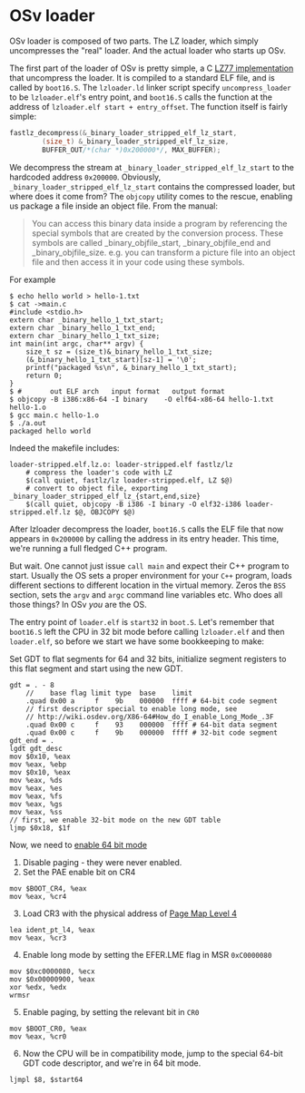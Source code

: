 # OSv loader

OSv loader is composed of two parts. The LZ loader, which simply uncompresses the "real"
loader. And the actual loader who starts up OSv.

The first part of the loader of OSv is pretty simple, a C [LZ77 implementation](http://fastlz.org/faq.htm)
that uncompress the loader. It is compiled to a standard ELF file, and is called by `boot16.S`. The
`lzloader.ld` linker script specify `uncompress_loader` to be `lzloader.elf`'s entry point, and
`boot16.S` calls the function at the address of `lzloader.elf start + entry_offset`.
The function itself is fairly simple:

```C
fastlz_decompress(&_binary_loader_stripped_elf_lz_start,
        (size_t) &_binary_loader_stripped_elf_lz_size,
        BUFFER_OUT/*(char *)0x200000*/, MAX_BUFFER);
```

We decompress the stream at `_binary_loader_stripped_elf_lz_start` to the hardcoded address
`0x200000`. Obviously, `_binary_loader_stripped_elf_lz_start` contains the compressed loader,
but where does it come from? The `objcopy` utility comes to the rescue,
enabling us package a file inside an object file. From the manual:

> You can access this binary data inside a program by
> referencing the special symbols that are created by the conversion
> process. These symbols are called _binary_objfile_start,
> _binary_objfile_end and _binary_objfile_size.  e.g. you can
> transform a picture file into an object file and then access it in
> your code using these symbols.

For example

```
$ echo hello world > hello-1.txt
$ cat ->main.c
#include <stdio.h>
extern char _binary_hello_1_txt_start;
extern char _binary_hello_1_txt_end;
extern char _binary_hello_1_txt_size;
int main(int argc, char** argv) {
    size_t sz = (size_t)&_binary_hello_1_txt_size;
    (&_binary_hello_1_txt_start)[sz-1] = '\0';
    printf("packaged %s\n", &_binary_hello_1_txt_start);
    return 0;
}
$ #       out ELF arch   input format   output format
$ objcopy -B i386:x86-64 -I binary    -O elf64-x86-64 hello-1.txt hello-1.o
$ gcc main.c hello-1.o
$ ./a.out
packaged hello world
```

Indeed the makefile includes:

```
loader-stripped.elf.lz.o: loader-stripped.elf fastlz/lz
    # compress the loader's code with LZ
	$(call quiet, fastlz/lz loader-stripped.elf, LZ $@)
    # convert to object file, exporting _binary_loader_stripped_elf_lz_{start,end,size}
	$(call quiet, objcopy -B i386 -I binary -O elf32-i386 loader-stripped.elf.lz $@, OBJCOPY $@)
```

After lzloader decompress the loader, `boot16.S` calls the ELF file that now appears in `0x200000`
by calling the address in its entry header. This time, we're running a full fledged C++ program.

But wait. One cannot just issue `call main` and expect their C++ program to start.
Usually the OS sets a proper environment for your `C++` program, loads different sections to different
location in the virtual memory. Zeros the `BSS` section, sets the `argv` and `argc` command line variables
etc. Who does all those things? In OSv _you_ are the OS.

The entry point of `loader.elf` is `start32` in `boot.S`. Let's remember that `boot16.S` left the CPU
in 32 bit mode before calling `lzloader.elf` and then `loader.elf`, so before we start we have some
bookkeeping to make:

Set GDT to flat segments for 64 and 32 bits, initialize segment registers to this flat segment
and start using the new GDT.

```
gdt = . - 8
    //    base flag limit type  base    limit
    .quad 0x00 a     f    9b    000000  ffff # 64-bit code segment
    // first descriptor special to enable long mode, see
    // http://wiki.osdev.org/X86-64#How_do_I_enable_Long_Mode_.3F
    .quad 0x00 c     f    93    000000  ffff # 64-bit data segment
    .quad 0x00 c     f    9b    000000  ffff # 32-bit code segment
gdt_end = .
lgdt gdt_desc
mov $0x10, %eax
mov %eax, %ebp
mov $0x10, %eax
mov %eax, %ds
mov %eax, %es
mov %eax, %fs
mov %eax, %gs
mov %eax, %ss
// first, we enable 32-bit mode on the new GDT table
ljmp $0x18, $1f
```

Now, we need to [enable 64 bit mode](http://wiki.osdev.org/X86-64#How_do_I_enable_Long_Mode_.3F)

  1. Disable paging - they were never enabled.
  2. Set the PAE enable bit on CR4

```
mov $BOOT_CR4, %eax
mov %eax, %cr4
```

  3. Load CR3 with the physical address of [Page Map Level 4](http://www.pagetable.com/?p=14)

```
lea ident_pt_l4, %eax
mov %eax, %cr3
```

  4. Enable long mode by setting the EFER.LME flag in MSR `0xC0000080`

```
mov $0xc0000080, %ecx
mov $0x00000900, %eax
xor %edx, %edx
wrmsr
```

  5. Enable paging, by setting the relevant bit in `CR0`

```
mov $BOOT_CR0, %eax
mov %eax, %cr0
```

  6. Now the CPU will be in compatibility mode, jump to the special 64-bit GDT code descriptor,
     and we're in 64 bit mode.

```
ljmpl $8, $start64
```
